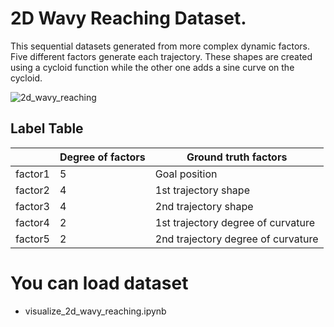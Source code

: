 # 2D Wavy Reaching Dataset.



This sequential datasets generated from more complex dynamic factors. Five different factors generate each trajectory. These shapes are created using a cycloid function while the other one adds a sine curve on the cycloid. 

![2d_wavy_reaching](./2d_wavy_reaching.gif)

## Label Table

|         | Degree of factors | Ground truth factors               |
| ------- | ----------------- | ---------------------------------- |
| factor1 | 5                 | Goal position                      |
| factor2 | 4                 | 1st trajectory shape               |
| factor3 | 4                 | 2nd trajectory shape               |
| factor4 | 2                 | 1st trajectory degree of curvature |
| factor5 | 2                 | 2nd trajectory degree of curvature |



# You can load dataset

- visualize_2d_wavy_reaching.ipynb